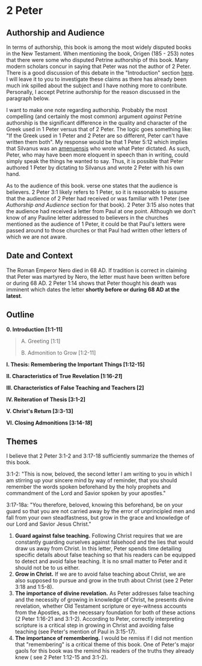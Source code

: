 # 2 Peter

## Authorship and Audience

In terms of authorship, this book is among the most widely disputed books in the New Testament. When mentioning the book, Origen (185 - 253) notes that there were some who disputed Petrine authorship of this book. Many modern scholars concur in saying that Peter was not the author of 2 Peter. There is a good discussion of this debate in the "Introduction" section [here](https://bible.org/seriespage/second-peter-introduction-argument-and-outline). I will leave it to you to investigate these claims as there has already been much ink spilled about the subject and I have nothing more to contribute. Personally, I accept Petrine authorship for the reason discussed in the paragraph below.

I want to make one note regarding authorship. Probably the most compelling (and certainly the most common) argument *against* Petrine authorship is the significant difference in the quality and character of the Greek used in 1 Peter versus that of 2 Peter. The logic goes something like: "If the Greek used in 1 Peter and 2 Peter are so different, Peter can't have written them both". My response would be that 1 Peter 5:12 which implies that Silvanus was an [amenuensis](https://wikipedia.org/wiki/Amanuensis) who wrote what Peter dictated. As such, Peter, who may have been more eloquent in speech than in writing, could simply speak the things he wanted to say. Thus, it is possible that Peter authored 1 Peter by dictating to Silvanus and wrote 2 Peter with his own hand.

As to the audience of this book. verse one states that the audience is believers. 2 Peter 3:1 likely refers to 1 Peter, so it is reasonable to assume that the audience of 2 Peter had received or was familiar with 1 Peter (see *Authorship and Audience* section for that book). 2 Peter 3:15 also notes that the audience had received a letter from Paul at one point. Although we don't know of any Pauline letter addressed to believers in the churches mentioned as the audience of 1 Peter, it could be that Paul's letters were passed around to those churches or that Paul had written other letters of which we are not aware.

## Date and Context

The Roman Emperor Nero died in 68 AD. If tradition is correct in claiming that Peter was martyred by Nero, the letter must have been written before or during 68 AD. 2 Peter 1:14 shows that Peter thought his death was imminent which dates the letter **shortly before or during 68 AD at the latest**.

## Outline

**0. Introduction [1:1-11]**

  > A. Greeting [1:1]
  > 
  > B. Admonition to Grow [1:2-11]

**I. Thesis: Remembering the Important Things [1:12-15]**

**II. Characteristics of True Revelation [1:16-*21*]**

**III. Characteristics of False Teaching and Teachers [2]**

**IV. Reiteration of Thesis [3:1-2]**

**V. Christ's Return [3:3-13]**

**VI. Closing Admonitions [3:14-*18*]**

## Themes

I believe that 2 Peter 3:1-2 and 3:17-18 sufficiently summarize the themes of this book.

3:1-2: "This is now, beloved, the second letter I am writing to you in which I am stirring up your sincere mind by way of reminder, that you should remember the words spoken beforehand by the holy prophets and commandment of the Lord and Savior spoken by your apostles."

3:17-18a: "You therefore, beloved, knowing this beforehand, be on your guard so that you are not carried away by the error of unprincipled men and fall from your own steadfastness, but grow in the grace and knowledge of our Lord and Savior Jesus Christ."

1. **Guard against false teaching.** Following Christ requires that we are constantly guarding ourselves against falsehood and the lies that would draw us away from Christ. In this letter, Peter spends time detailing specific details about false teaching so that his readers can be equipped to detect and avoid false teaching. It is no small matter to Peter and it should not be to us either.
2. **Grow in Christ.** If we are to avoid false teaching about Christ, we are also supposed to pursue and grow in the truth about Christ (see 2 Peter 3:18 and 1:5-8).
3. **The importance of divine revelation.** As Peter addresses false teaching and the necessity of growing in knowledge of Christ, he presents divine revelation, whether Old Testament scripture or eye-witness accounts from the Apostles, as the necessary foundation for both of these actions (2 Peter 1:16-21 and 3:1-2). According to Peter, correctly interpreting scripture is a critical step in growing in Christ and avoiding false teaching (see Peter's mention of Paul in 3:15-17).
4. **The importance of remembering.** I would be remiss if I did not mention that "remembering" is a critical theme of this book. One of Peter's major gaols for this book was the remind his readers of the truths they already knew ( see 2 Peter 1:12-15 and 3:1-2).
